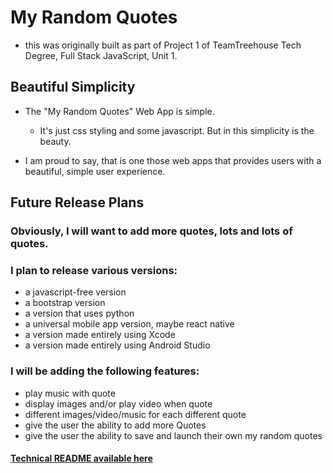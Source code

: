 # My Random Quotes

  - this was originally built as part of Project 1 of TeamTreehouse Tech Degree, Full Stack JavaScript, Unit 1.

## Beautiful Simplicity

  - The "My Random Quotes" Web App is simple.
    - It's just css styling and some javascript. But in this simplicity is the beauty.

  - I am proud to say, that is one those web apps that provides users with a beautiful, simple user experience.

## Future Release Plans

### Obviously, I will want to add more quotes, lots and lots of quotes.

### I plan to release various versions:
  - a javascript-free version
  - a bootstrap version
  - a version that uses python
  - a universal mobile app version, maybe react native
  - a version made entirely using Xcode
  - a version made entirely using Android Studio

### I will be adding the following features:
  - play music with quote
  - display images and/or play video when quote
  - different images/video/music for each different quote
  - give the user the ability to add more Quotes
  - give the user the ability to save and launch their own my random quotes

#### [Technical README available here](TechnicalReadme.md#technical-readme)
